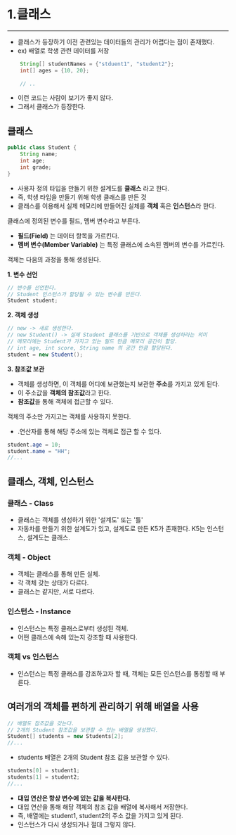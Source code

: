 # 1.클래스
- - -
- 클래스가 등장하기 이전 관련있는 데이터들의 관리가 어렵다는 점이 존재했다.
- ex) 배열로 학생 관련 데이터를 저장
```java
    String[] studentNames = {"stduent1", "student2"};
    int[] ages = {10, 20};
    
    // ..
```
- 이런 코드는 사람이 보기가 좋지 않다.
- 그래서 클래스가 등장한다.

## 클래스
```java
public class Student {
    String name;
    int age;
    int grade;
}
```
- 사용자 정의 타입을 만들기 위한 설계도를 **클래스** 라고 한다.
- 즉, 학생 타입을 만들기 위해 학생 클래스를 만든 것
- 클래스를 이용해서 실제 메모리에 만들어진 실체를 **객체** 혹은 **인스턴스**라 한다.

클래스에 정의된 변수를 필드, 멤버 변수라고 부른다.
- **필드(Field)** 는 데이터 항목을 가르킨다.
- **멤버 변수(Member Variable)** 는 특정 클래스에 소속된 멤버의 변수를 가르킨다.

객체는 다음의 과정을 통해 생성된다.

**1. 변수 선언**
```java
// 변수를 선언한다.
// Student 인스턴스가 할당될 수 있는 변수를 만든다.
Student student;
```

**2. 객체 생성**
```java
// new -> 새로 생성한다.
// new Student() -> 실제 Student 클래스를 기반으로 객체를 생성하라는 의미
// 메모리에는 Student가 가지고 있는 필드 만큼 메모리 공간이 할당.
// int age, int score, String name 의 공간 만큼 할당된다.
student = new Student();
```

**3. 참조값 보관**
- 객체를 생성하면, 이 객체를 어디에 보관했는지 보관한 **주소**를 가지고 있게 된다.
- 이 주소값을 **객체의 참조값**라고 한다.
- **참조값**을 통해 객체에 접근할 수 있다.


객체의 주소만 가지고는 객체를 사용하지 못한다.
- .연산자를 통해 해당 주소에 있는 객체로 접근 할 수 있다.
```java
student.age = 10;
student.name = "HH";
//...
```

## **클래스, 객체, 인스턴스**

### 클래스 - Class
- 클래스는 객체를 생성하기 위한 '설계도' 또는 '틀'
- 자동차를 만들기 위한 설계도가 있고, 설계도로 만든 K5가 존재한다. K5는 인스턴스, 설계도는 클래스.

### 객체 - Object
- 객체는 클래스를 통해 만든 실체.
- 각 객체 갖는 상태가 다르다.
- 클래스는 같지만, 서로 다르다.

### 인스턴스 - Instance
- 인스턴스는 특정 클래스로부터 생성된 객체.
- 어떤 클래스에 속해 있는지 강조할 때 사용한다.

### 객체 vs 인스턴스
- 인스턴스는 특정 클래스를 강조하고자 할 때, 객체는 모든 인스턴스를 통칭할 때 부른다.


## 여러개의 객체를 편하게 관리하기 위해 배열을 사용
```java
// 배열도 참조값을 갖는다.
// 2개의 Student 참조값을 보관할 수 있는 배열을 생성했다. 
Student[] students = new Students[2];
//...
```
- students 배열은 2개의 Student 참조 값을 보관할 수 있다.

```java
students[0] = student1;
students[1] = student2;
//...
```
- **대입 연산은 항상 변수에 있는 값을 복사한다.**
- 대입 연산을 통해 해당 객체의 참조 값을 배열에 복사해서 저장한다.
- 즉, 배열에는 student1, student2의 주소 값을 가지고 있게 된다.
- 인스턴스가 다시 생성되거나 절대 그렇지 않다.